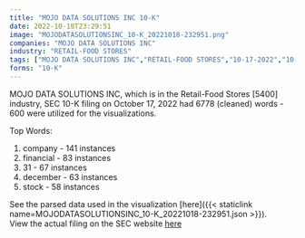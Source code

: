 ```yaml
---
title: "MOJO DATA SOLUTIONS INC 10-K"
date: 2022-10-18T23:29:51
image: "MOJODATASOLUTIONSINC_10-K_20221018-232951.png"
companies: "MOJO DATA SOLUTIONS INC"
industry: "RETAIL-FOOD STORES"
tags: ["MOJO DATA SOLUTIONS INC","RETAIL-FOOD STORES","10-17-2022","10-K"]
forms: "10-K"
---
```

MOJO DATA SOLUTIONS INC, which is in the Retail-Food Stores [5400] industry, SEC 10-K filing on October 17, 2022 had 6778 (cleaned) words - 600 were utilized for the visualizations.

Top Words:
1. company - 141 instances
2. financial - 83 instances
3. 31 - 67 instances
4. december - 63 instances
5. stock - 58 instances


See the parsed data used in the visualization [here]({{< staticlink name=MOJODATASOLUTIONSINC_10-K_20221018-232951.json >}}).  
View the actual filing on the SEC website [here](https://www.sec.gov/Archives/edgar/data/1523486/0001493152-22-028585.txt)